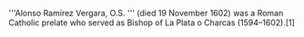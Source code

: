 '''Alonso Ramírez Vergara, O.S. ''' (died 19 November 1602) was a Roman Catholic prelate who served as Bishop of La Plata o Charcas (1594–1602).[1]
